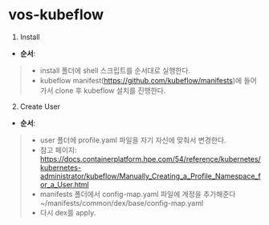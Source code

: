 # vos-kubeflow

1) Install
- **순서**: 
> - install 폴더에 shell 스크립트를 순서대로 실행한다.
> - kubeflow manifest(https://github.com/kubeflow/manifests)에 들어가서 clone 후 kubeflow 설치를 진행한다.

2) Create User
- **순서**:
> - user 폴더에 profile.yaml 파일을 자기 자신에 맞춰서 변경한다.
> - 참고 페이지: https://docs.containerplatform.hpe.com/54/reference/kubernetes/kubernetes-administrator/kubeflow/Manually_Creating_a_Profile_Namespace_for_a_User.html
> - manifests 폴더에서 config-map.yaml 파일에 계정을 추가해준다 ~/manifests/common/dex/base/config-map.yaml
> - 다시 dex를 apply.

